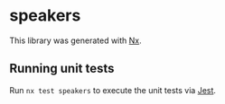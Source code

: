 # speakers

This library was generated with [Nx](https://nx.dev).

## Running unit tests

Run `nx test speakers` to execute the unit tests via [Jest](https://jestjs.io).
